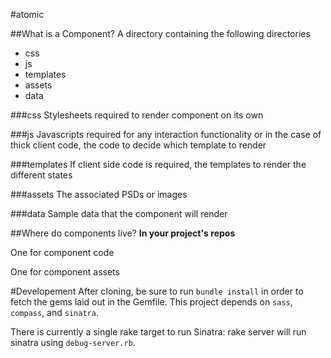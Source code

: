 #atomic

##What is a Component?
A directory containing the following directories
- css
- js
- templates
- assets
- data 

###css 
Stylesheets required to render component on its own

###js
Javascripts required for any interaction functionality or in the case of thick client code, the code to decide which template to render

###templates
If client side code is required, the templates to render the different states

###assets
The associated PSDs or images

###data
Sample data that the component will render


##Where do components live?
**In your project's repos**

One for component code

One for component assets


#Developement
After cloning, be sure to run `bundle install` in order to fetch the gems laid out in the Gemfile. This project depends on `sass`, `compass`, and `sinatra`.

There is currently a single rake target to run Sinatra:
    rake server
will run sinatra using `debug-server.rb`.
